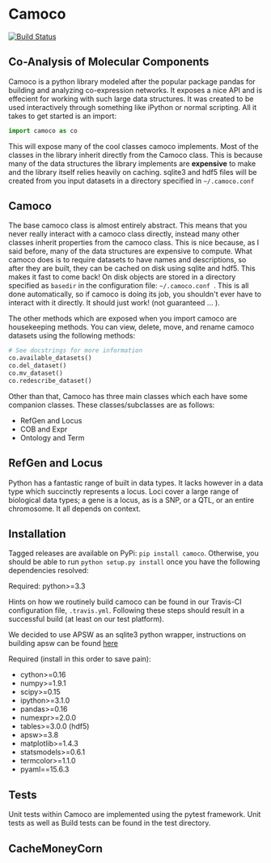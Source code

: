 Camoco
======
[![Build Status](https://travis-ci.org/schae234/Camoco.svg?branch=master)](https://travis-ci.org/schae234/Camoco)

Co-Analysis of Molecular Components
-----------------------------------

Camoco is a python library modeled after the popular package pandas for
building and analyzing co-expression networks. It exposes a nice API and is
effecient for working with such large data structures. It was created to be
used interactively through something like iPython or normal scripting. All it
takes to get started is an import:

```python 
import camoco as co 
```

This will expose many of the cool classes camoco implements. Most of the
classes in the library inherit directly from the Camoco class. This is because
many of the data structures the library implements are **expensive** to make
and the library itself relies heavily on caching. sqlite3 and hdf5 files will
be created from you input datasets in a directory specified in `~/.camoco.conf`

Camoco 
------ 
The base camoco class is almost entirely abstract. This means that you
never really interact with a camoco class directly, instead many other classes
inherit properties from the camoco class. This is nice because, as I said
before, many of the data structures are expensive to compute. What camoco does
is to require datasets to have names and descriptions, so after they are built,
they can be cached on disk using sqlite and hdf5. This makes it fast to come
back! On disk objects are stored in a directory specified as `basedir` in the
configuration file: `~/.camoco.conf `. This is all done automatically, so if
camoco is doing its job, you shouldn't ever have to interact with it directly.
It should just work! (not guaranteed ... ).

The other methods which are exposed when you import camoco are housekeeping
methods. You can view, delete, move, and rename camoco datasets using the
following methods:

```python
# See docstrings for more information
co.available_datasets()
co.del_dataset()
co.mv_dataset()
co.redescribe_dataset() 
```

Other than that, Camoco has three main classes which each have some companion
classes.  These classes/subclasses are as follows:

+ RefGen and Locus
+ COB and Expr
+ Ontology and Term


RefGen and Locus
----------------
Python has a fantastic range of built in data types. It lacks however in a data
type which succinctly represents a locus. Loci cover a large range of
biological data types; a gene is a locus, as is a SNP, or a QTL, or an entire
chromosome. It all depends on context.

Installation
------------
Tagged releases are available on PyPi: `pip install camoco`. Otherwise,
you should be able to run `python setup.py install` once you have the following
dependencies resolved:

Required: python>=3.3

Hints on how we routinely build camoco can be found in our Travis-CI
configuration file, `.travis.yml`. Following these steps should result in a
successful build (at least on our test platform).

We decided to use APSW as an sqlite3 python wrapper, instructions on building
apsw can be found
[here](http://rogerbinns.github.io/apsw/build.html#recommended-build)

Required (install in this order to save pain):
+ cython>=0.16    
+ numpy>=1.9.1
+ scipy>=0.15
+ ipython>=3.1.0
+ pandas>=0.16
+ numexpr>=2.0.0
+ tables>=3.0.0 (hdf5)
+ apsw>=3.8
+ matplotlib>=1.4.3
+ statsmodels>=0.6.1
+ termcolor>=1.1.0
+ pyaml==15.6.3


Tests
-----
Unit tests within Camoco are implemented using the pytest framework. Unit tests
as well as Build tests can be found in the test directory.



CacheMoneyCorn
--------------
